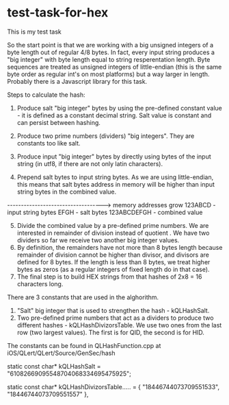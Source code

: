 # test-task-for-hex
This is my test task

So the start point is that we are working with a big unsigned integers of a byte length out of regular 4/8 bytes.
In fact, every input string produces a "big integer" with byte length equal to string resperentation length.
Byte sequences are treated as unsigned integers of little-endian (this is the same byte order as regular int's on most platforms) but a way larger in length.
Probably there is a Javascript library for this task.

Steps to calculate the hash:

1) Produce salt "big integer" bytes by using the pre-defined constant value - it is defined as a constant decimal string. Salt value is constant and can persist between hashing.
2) Produce two prime numbers (dividers) "big integers". They are constants too like salt.

3) Produce input "big integer" bytes by directly using bytes of the input string (in utf8, if there are not only latin characters).
4) Prepend salt bytes to input string bytes. As we are using little-endian, this means that salt bytes address in memory will be higher than input string bytes in the combined value.

-----------------------------------> memory addresses grow
123ABCD - input string bytes
EFGH - salt bytes
123ABCDEFGH - combined value

5) Divide the combined value by a pre-defined prime numbers. We are interested in remainder of division instead of quotient . We have two dividers so far we receive two another big integer values.
6) By definition, the remainders have not more than 8 bytes length because remainder of division cannot be higher than divisor, and divisors are defined for 8 bytes. If the length is less than 8 bytes, we treat higher bytes as zeros (as a regular integers of fixed length do in that case).
7) The final step is to build HEX strings from that hashes of 2x8 = 16 characters long.

There are 3 constants that are used in the alghorithm.
1) "Salt" big integer that is used to strengthen the hash - kQLHashSalt.
2) Two pre-defined prime numbers that act as a dividers to produce two different hashes - kQLHashDivizorsTable. We use two ones from the last row (two largest values). The first is for QID, the second is for HID.

The constants can be found in QLHashFunction.cpp at iOS/QLert/QLert/Source/GenSec/hash


static const char* kQLHashSalt = "61082669095548704068334695475925";

static const char* kQLHashDivizorsTable..... =
{ "18446744073709551533", "18446744073709551557" },
